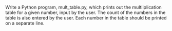 Write a Python program, mult_table.py, which prints out the multiiplication table for a given number, input by the user.  The count of the numbers in the table is also entered by the user.  Each number in the table should be printed on a separate line. 
